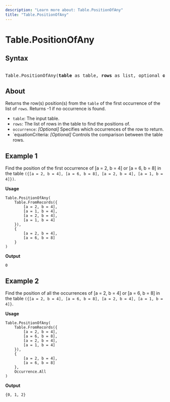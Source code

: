 ```yaml
---
description: "Learn more about: Table.PositionOfAny"
title: "Table.PositionOfAny"
---
```

# Table.PositionOfAny

## Syntax

<pre> 
Table.PositionOfAny(<b>table</b> as table, <b>rows</b> as list, optional <b>occurrence</b> as nullable number, optional <b>equationCriteria</b> as any) as any
</pre>
  
## About

Returns the row(s) position(s) from the `table` of the first occurrence of the list of `rows`. Returns -1 if no occurrence is found.

* `table`: The input table.
* `rows`: The list of rows in the table to find the positions of.
* `occurrence`: _[Optional]_ Specifies which occurrences of the row to return.
* `equationCriteria: _[Optional]_ Controls the comparison between the table rows.

## Example 1

Find the position of the first occurrence of [a = 2, b = 4] or [a = 6, b = 8] in the table `({[a = 2, b = 4], [a = 6, b = 8], [a = 2, b = 4], [a = 1, b = 4]})`.

**Usage**

```powerquery-m
Table.PositionOfAny(
    Table.FromRecords({
        [a = 2, b = 4],
        [a = 1, b = 4],
        [a = 2, b = 4],
        [a = 1, b = 4]
    }),
    {
        [a = 2, b = 4],
        [a = 6, b = 8]
    }
)
```

**Output**

`0`

## Example 2

Find the position of all the occurrences of [a = 2, b = 4] or [a = 6, b = 8] in the table `({[a = 2, b = 4], [a = 6, b = 8], [a = 2, b = 4], [a = 1, b = 4]}`.

**Usage**

```powerquery-m
Table.PositionOfAny(
    Table.FromRecords({
        [a = 2, b = 4],
        [a = 6, b = 8],
        [a = 2, b = 4],
        [a = 1, b = 4]
    }),
    {
        [a = 2, b = 4],
        [a = 6, b = 8]
    },
    Occurrence.All
)
```

**Output**

`{0, 1, 2}`
